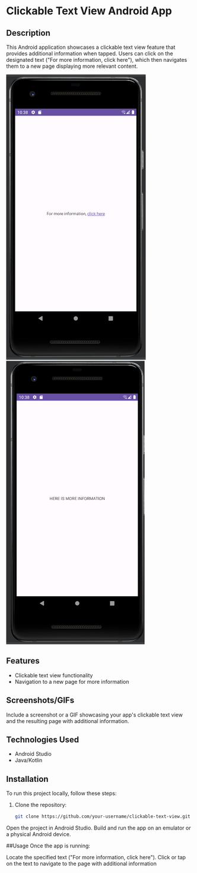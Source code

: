 # Clickable Text View Android App


## Description
This Android application showcases a clickable text view feature that provides additional information when tapped. Users can click on the designated text ("For more information, click here"), which then navigates them to a new page displaying more relevant content.

![Clickable Text View Demo](clickableTextVIiew1.png)
![Clickable Text View Demo](clickableTextVIiew2.png)


## Features
- Clickable text view functionality
- Navigation to a new page for more information

## Screenshots/GIFs
Include a screenshot or a GIF showcasing your app's clickable text view and the resulting page with additional information.

## Technologies Used
- Android Studio
- Java/Kotlin

## Installation
To run this project locally, follow these steps:
1. Clone the repository:
   ```bash
   git clone https://github.com/your-username/clickable-text-view.git
Open the project in Android Studio.
Build and run the app on an emulator or a physical Android device.

##Usage
Once the app is running:

Locate the specified text ("For more information, click here").
Click or tap on the text to navigate to the page with additional information
